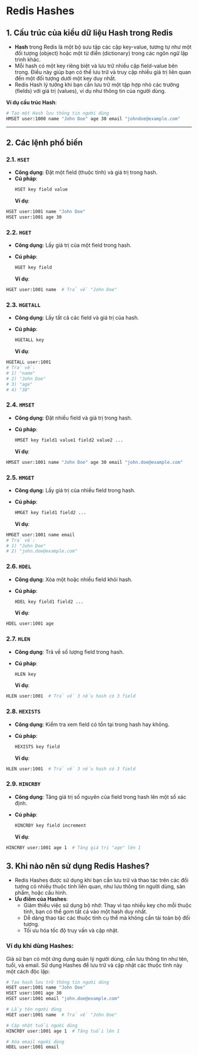 # Redis Hashes

## 1. Cấu trúc của kiểu dữ liệu Hash trong Redis

- **Hash** trong Redis là một bộ sưu tập các cặp key-value, tương tự như một đối tượng (object) hoặc một từ điển (dictionary) trong các ngôn ngữ lập trình khác.
- Mỗi hash có một key riêng biệt và lưu trữ nhiều cặp field-value bên trong. Điều này giúp bạn có thể lưu trữ và truy cập nhiều giá trị liên quan đến một đối tượng dưới một key duy nhất.
- Redis Hash lý tưởng khi bạn cần lưu trữ một tập hợp nhỏ các trường (fields) với giá trị (values), ví dụ như thông tin của người dùng.

**Ví dụ cấu trúc Hash**:

```bash
# Tạo một Hash lưu thông tin người dùng
HMSET user:1000 name "John Doe" age 30 email "johndoe@example.com"
```

---

## 2. Các lệnh phổ biến

### 2.1. `HSET`

- **Công dụng**: Đặt một field (thuộc tính) và giá trị trong hash.
- **Cú pháp**:
  ```bash
  HSET key field value
  ```
  **Ví dụ**:

```bash
HSET user:1001 name "John Doe"
HSET user:1001 age 30
```

### 2.2. `HGET`

- **Công dụng**: Lấy giá trị của một field trong hash.

- **Cú pháp**:

  ```bash
  HGET key field

  ```

  **Ví dụ**:

```bash
HGET user:1001 name  # Trả về "John Doe"

```

### 2.3. `HGETALL`

- **Công dụng**: Lấy tất cả các field và giá trị của hash.

- **Cú pháp**:

  ```bash
  HGETALL key

  ```

  **Ví dụ**:

```bash
HGETALL user:1001
# Trả về:
# 1) "name"
# 2) "John Doe"
# 3) "age"
# 4) "30"
```

### 2.4. `HMSET`

- **Công dụng**: Đặt nhiều field và giá trị trong hash.

- **Cú pháp**:

  ```bash
  HMSET key field1 value1 field2 value2 ...
  ```

  **Ví dụ**:

```bash
HMSET user:1001 name "John Doe" age 30 email "john.doe@example.com"

```

### 2.5. `HMGET`

- **Công dụng**: Lấy giá trị của nhiều field trong hash.

- **Cú pháp**:

  ```bash
  HMGET key field1 field2 ...


  ```

  **Ví dụ**:

```bash
HMGET user:1001 name email
# Trả về:
# 1) "John Doe"
# 2) "john.doe@example.com"
```

### 2.6. `HDEL`

- **Công dụng**: Xóa một hoặc nhiều field khỏi hash.

- **Cú pháp**:

  ```bash
  HDEL key field1 field2 ...
  ```

  **Ví dụ**:

```bash
HDEL user:1001 age

```

### 2.7. `HLEN`

- **Công dụng**: Trả về số lượng field trong hash.

- **Cú pháp**:

  ```bash
  HLEN key
  ```

  **Ví dụ**:

```bash
HLEN user:1001  # Trả về 3 nếu hash có 3 field
```

### 2.8. `HEXISTS`

- **Công dụng**: Kiểm tra xem field có tồn tại trong hash hay không.

- **Cú pháp**:

  ```bash
  HEXISTS key field

  ```

  **Ví dụ**:

```bash
HLEN user:1001  # Trả về 3 nếu hash có 3 field
```

### 2.9. `HINCRBY`

- **Công dụng**: Tăng giá trị số nguyên của field trong hash lên một số xác định.

- **Cú pháp**:

  ```bash
  HINCRBY key field increment
  ```

  **Ví dụ**:

```bash
HINCRBY user:1001 age 1  # Tăng giá trị "age" lên 1

```

## 3. Khi nào nên sử dụng Redis Hashes?

- Redis Hashes được sử dụng khi bạn cần lưu trữ và thao tác trên các đối tượng có nhiều thuộc tính liên quan, như lưu thông tin người dùng, sản phẩm, hoặc cấu hình.
- **Ưu điểm của Hashes**:
  - Giảm thiểu việc sử dụng bộ nhớ: Thay vì tạo nhiều key cho mỗi thuộc tính, bạn có thể gom tất cả vào một hash duy nhất.
  - Dễ dàng thao tác các thuộc tính cụ thể mà không cần tải toàn bộ đối tượng.
  - Tối ưu hóa tốc độ truy vấn và cập nhật.

### Ví dụ khi dùng Hashes:

Giả sử bạn có một ứng dụng quản lý người dùng, cần lưu thông tin như tên, tuổi, và email. Sử dụng Hashes để lưu trữ và cập nhật các thuộc tính này một cách độc lập:

```bash
# Tạo hash lưu trữ thông tin người dùng
HSET user:1001 name "John Doe"
HSET user:1001 age 30
HSET user:1001 email "john.doe@example.com"

# Lấy tên người dùng
HGET user:1001 name  # Trả về "John Doe"

# Cập nhật tuổi người dùng
HINCRBY user:1001 age 1  # Tăng tuổi lên 1

# Xóa email người dùng
HDEL user:1001 email

```

